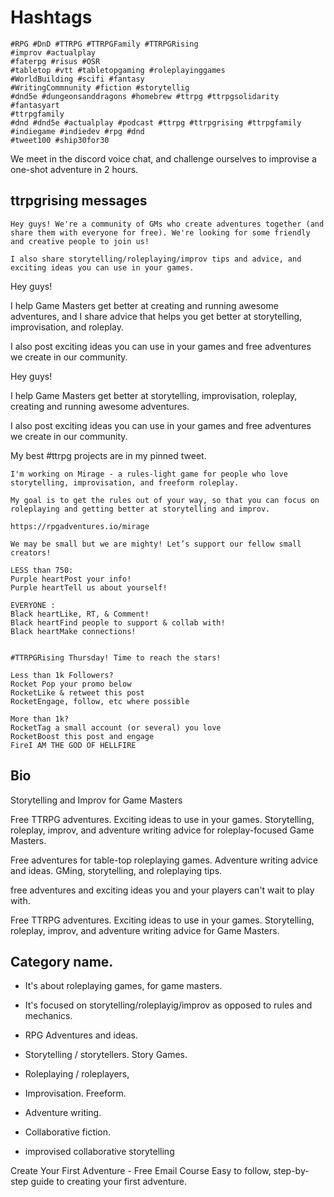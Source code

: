# Hashtags
```
#RPG #DnD #TTRPG #TTRPGFamily #TTRPGRising
#improv #actualplay
#faterpg #risus #OSR 
#tabletop #vtt #tabletopgaming #roleplayinggames
#WorldBuilding #scifi #fantasy
#WritingCommnunity #fiction #storytellig
#dnd5e #dungeonsanddragons #homebrew #ttrpg #ttrpgsolidarity #fantasyart
#ttrpgfamily
#dnd #dnd5e #actualplay #podcast #ttrpg #ttrpgrising #ttrpgfamily
#indiegame #indiedev #rpg #dnd
#tweet100 #ship30for30
````


We meet in the discord voice chat, and challenge ourselves to improvise a one-shot adventure in 2 hours.

## ttrpgrising messages

```
Hey guys! We're a community of GMs who create adventures together (and share them with everyone for free). We're looking for some friendly and creative people to join us!

I also share storytelling/roleplaying/improv tips and advice, and exciting ideas you can use in your games.
```

Hey guys!

I help Game Masters get better at creating and running awesome adventures, and I share advice that helps you get better at storytelling, improvisation, and roleplay.

I also post exciting ideas you can use in your games and free adventures we create in our community.

Hey guys!

I help Game Masters get better at storytelling, improvisation, roleplay, creating and running awesome adventures.

I also post exciting ideas you can use in your games and free adventures we create in our community.

My best #ttrpg projects are in my pinned tweet.


```
I'm working on Mirage - a rules-light game for people who love storytelling, improvisation, and freeform roleplay.

My goal is to get the rules out of your way, so that you can focus on roleplaying and getting better at storytelling and improv.

https://rpgadventures.io/mirage
```

```
We may be small but we are mighty! Let’s support our fellow small creators! 

LESS than 750:
Purple heartPost your info!
Purple heartTell us about yourself! 

EVERYONE :
Black heartLike, RT, & Comment!
Black heartFind people to support & collab with! 
Black heartMake connections! 


#TTRPGRising Thursday! Time to reach the stars!

Less than 1k Followers?
Rocket Pop your promo below
RocketLike & retweet this post
RocketEngage, follow, etc where possible

More than 1k?
RocketTag a small account (or several) you love
RocketBoost this post and engage
FireI AM THE GOD OF HELLFIRE

```
## Bio
Storytelling and Improv for Game Masters

Free TTRPG adventures. Exciting ideas to use in your games. Storytelling, roleplay, improv, and adventure writing advice for roleplay-focused Game Masters.

Free adventures for table-top roleplaying games.
Adventure writing advice and ideas.
GMing, storytelling, and roleplaying tips.

free adventures and exciting ideas you and your players can't wait to play with.

Free TTRPG adventures. Exciting ideas to use in your games. Storytelling, roleplay, improv, and adventure writing advice for Game Masters.

## Category name.
- It's about roleplaying games, for game masters.
- It's focused on storytelling/roleplayig/improv as opposed to rules and mechanics.

- RPG Adventures and ideas.
- Storytelling / storytellers. Story Games.
- Roleplaying / roleplayers,
- Improvisation. Freeform.
- Adventure writing.
- Collaborative fiction.
- improvised collaborative storytelling


Create Your First Adventure - Free Email Course
Easy to follow, step-by-step guide to creating your first adventure.